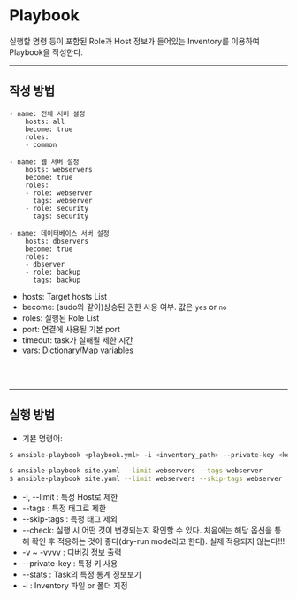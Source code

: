 # Playbook
실행할 명령 등이 포함된 Role과 Host 정보가 들어있는 Inventory를 이용하여 Playbook을 작성한다.
</br>

---
## 작성 방법
```
- name: 전체 서버 설정
    hosts: all
    become: true
    roles:
    - common

- name: 웹 서버 설정
    hosts: webservers
    become: true
    roles:
    - role: webserver
      tags: webserver
    - role: security
      tags: security

- name: 데이터베이스 서버 설정
    hosts: dbservers
    become: true
    roles:
    - dbserver
    - role: backup
      tags: backup
```
- hosts: Target hosts List
- become: (sudo와 같이)상승된 권한 사용 여부. 값은 ```yes``` or ```no```
- roles: 실행된 Role List
- port: 연결에 사용될 기본 port
- timeout: task가 실해될 제한 시간
- vars: Dictionary/Map variables
</br>
</br>


---
## 실행 방법
* 기뵨 명령어: 
```bash
$ ansible-playbook <playbook.yml> -i <inventory_path> --private-key <key>

$ ansible-playbook site.yaml --limit webservers --tags webserver        # Hosts: webservers로 설정되어 있고 Role의 Tag: webserver 실행
$ ansible-playbook site.yaml --limit webservers --skip-tags webserver        # Hosts: webservers로 설정되어 있고 Role의 Tag: sercurity 실행

```
- -l, --limit : 특정 Host로 제한
- --tags : 특정 태그로 제한
- --skip-tags : 특정 태그 제외
- --check: 실행 시 어떤 것이 변경되는지 확인할 수 있다. 처음에는 해당 옵션을 통해 확인 후 적용하는 것이 좋다(dry-run mode라고 한다). 실제 적용되지 않는다!!!
- -v ~ -vvvv : 디버깅 정보 출력
- --private-key : 특정 키 사용
- --stats : Task의 특정 통계 정보보기
- -i : Inventory 파일 or 폴더 지정
